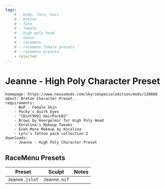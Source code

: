 ```yaml
---
tags:
    # - body, face, hair
    # - breton
    # - face
    # - female
    # - high poly head
    # - nexus
    # - racemenu
    # - racemenu female presets
    # - racemenu presets
    - rejected
---
```


# Jeanne - High Poly Character Preset

```project_info
homepage: https://www.nexusmods.com/skyrimspecialedition/mods/138088
about: Breton Character Preset.
requirements:
    - BnP - Female Skin
    - Pocky's Quirk Eyes
    - "[Dint999] HairPack02"
    - Brows by Hvergelmir for High Poly Head
    - Koralina's Makeup Tweaks
    - Even More Makeup by Koralina
    - Lyru's Tattoo pack collection 2
downloads:
    - Jeanne - High Poly Character Preset
```

## RaceMenu Presets

| Preset | Sculpt | Notes |
|---|---|---|
| ``Jeanne.jslot`` | ``Jeanne.nif`` | |
